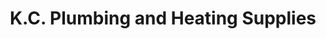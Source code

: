 ---
title: "K.C. Plumbing and Heating Supplies"
url: /derby/k-c-plumbing-and-heating-supplies/
shop: Eisenwaren
---